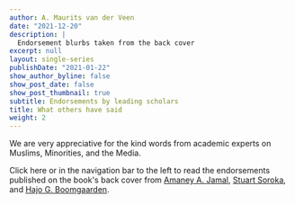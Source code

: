 ```yaml
---
author: A. Maurits van der Veen
date: "2021-12-20"
description: |
  Endorsement blurbs taken from the back cover
excerpt: null
layout: single-series
publishDate: "2021-01-22"
show_author_byline: false
show_post_date: false
show_post_thumbnail: true
subtitle: Endorsements by leading scholars
title: What others have said
weight: 2
---
```


We are very appreciative for the kind words from academic experts on Muslims, Minorities, and the Media.

Click here or in the navigation bar to the left to read the endorsements published on the book's back cover from [Amaney A. Jamal](./jamal/), [Stuart Soroka](./soroka/), and [Hajo G. Boomgaarden](./boomgaarden/).